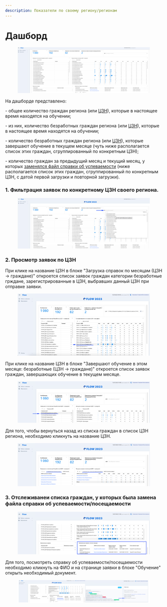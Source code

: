 ```yaml
---
description: Показатели по своему региону/регионам
---
```


# Дашборд

<figure><img src=".gitbook/assets/image (21).png" alt=""><figcaption></figcaption></figure>

На дашборде представлено:

\- общее количество граждан региона (или [ЦЗН](dashbord.md#1.-filtraciya-zayavok-po-konkretnomu-czn-svoego-regiona.)), которые в настоящее время находятся на обучении;

\- из них, количество безработных граждан региона (или [ЦЗН](dashbord.md#1.-filtraciya-zayavok-po-konkretnomu-czn-svoego-regiona.)), которые в настоящее время находятся на обучении;

\- количество безработных граждан региона (или [ЦЗН](dashbord.md#1.-filtraciya-zayavok-po-konkretnomu-czn-svoego-regiona.)), которые завершают обучение в текущем месяце (чуть ниже располагается список этих граждан, сгруппированный по конкретным ЦЗН);

\- количество граждан за предыдущий месяц и текущий месяц, у которых [заменялся файл справки об успеваемости](dashbord.md#3.-otslezhivanei-spiska-grazhdan-u-kotorykh-byla-zamena-faila-spravki-ob-uspevaemosti-poseshaemosti) (ниже располагается список этих граждан, сгруппированный по конкретным ЦЗН, с датой первой загрузки и повторной загрузки).

### 1.  Фильтрация заявок по конкретному ЦЗН своего региона.

<figure><img src=".gitbook/assets/image (15).png" alt=""><figcaption></figcaption></figure>

### **2. Просмотр заявок по ЦЗН**

При клике на название ЦЗН в блоке "Загрузка справок по месяцам (ЦЗН -> граждане)"  откроется список заявок граждан категории безработные грждане, зарегистрированные в ЦЗН, выбравших данный ЦЗН при отправке заявки.&#x20;

<figure><img src=".gitbook/assets/image (1).png" alt=""><figcaption></figcaption></figure>

При клике на название ЦЗН в блоке "Завершают обучение в этом месяце: безработные (ЦЗН -> граждане)"  откроется список заявок граждан, завершающих обучение в текущем месяце.

<figure><img src=".gitbook/assets/image (3).png" alt=""><figcaption></figcaption></figure>

Для того, чтобы вернуться назад из списка граждан в список ЦЗН региона, необходимо кликнуть на название ЦЗН.

<figure><img src=".gitbook/assets/image (23).png" alt=""><figcaption></figcaption></figure>

### &#x20;3. Отслеживанеи списка граждан, у которых была замена файла справки об успеваемости/посещаемости

<figure><img src=".gitbook/assets/image (8).png" alt=""><figcaption></figcaption></figure>

Для того, посмотреть справку об успеваемости/посещаемости необходимо кликнуть на ФИО и на странице заявки в блоке "Обучение" открыть необходимый документ.

<figure><img src=".gitbook/assets/image (16).png" alt=""><figcaption></figcaption></figure>
